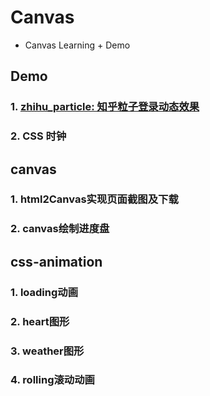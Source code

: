 # Canvas

- Canvas Learning + Demo

## Demo

### 1. [zhihu_particle: 知乎粒子登录动态效果]()

### 2. CSS 时钟

## canvas

### 1. html2Canvas实现页面截图及下载

### 2. canvas绘制进度盘

## css-animation

### 1. loading动画
### 2. heart图形
### 3. weather图形
### 4. rolling滚动动画
